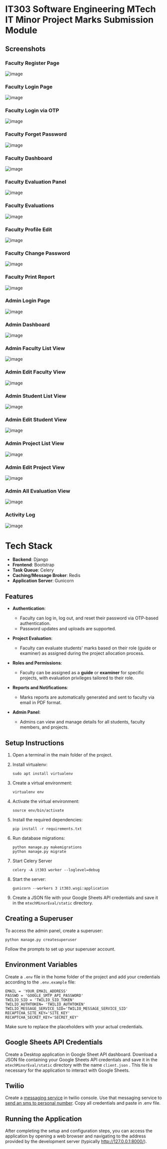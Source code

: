 # IT303 Software Engineering MTech IT Minor Project Marks Submission Module
## Screenshots

### Faculty Register Page
![image](https://github.com/user-attachments/assets/4fd1d92f-b0a3-44ff-9f0f-bb2022d75259)

### Faculty Login Page
![image](https://github.com/user-attachments/assets/2460c7a4-21a5-480b-90fa-c55c4cdb7832)

### Faculty Login via OTP
![image](https://github.com/user-attachments/assets/d790fe58-0a73-450c-93af-14dc01815abe)

### Faculty Forget Password
![image](https://github.com/user-attachments/assets/733f642d-8d87-4c94-94cf-1db43b8e1f56)

### Faculty Dashboard 
![image](https://github.com/user-attachments/assets/c13c059f-d8d6-463b-a5d5-ef4ff2bdbe15)

### Faculty Evaluation Panel
![image](https://github.com/user-attachments/assets/bc2d622f-c8a7-4512-9a32-493b2f4bcbe6)

### Faculty Evaluations
![image](https://github.com/user-attachments/assets/1d61dd87-6cde-42b3-95e7-e4321a18f14a)

### Faculty Profile Edit
![image](https://github.com/user-attachments/assets/5570c045-05df-4795-b26f-387a5322dc9b)


### Faculty Change Password
![image](https://github.com/user-attachments/assets/235362b7-a4b3-4f67-bbce-24144c62aff9)

### Faculty Print Report
![image](https://github.com/user-attachments/assets/8f12802b-be1a-4ad2-88a2-7e0a68f61815)

### Admin Login Page
![image](https://github.com/user-attachments/assets/2002a141-a11f-4a6c-be27-7cfa27c6152c)

### Admin Dashboard
![image](https://github.com/user-attachments/assets/5d286e76-8c1f-48a1-9cec-4900bf61124f)

### Admin Faculty List View
![image](https://github.com/user-attachments/assets/6a566c0c-b6a8-4c89-9a2b-584119a4292a)

### Admin Edit Faculty  View
![image](https://github.com/user-attachments/assets/9e5c05f9-510f-436e-bdac-43cbec356e38)

### Admin Student List View
![image](https://github.com/user-attachments/assets/0a9ee7a0-094c-43b0-8b91-dd52f744737f)

### Admin Edit Student View
![image](https://github.com/user-attachments/assets/415e110e-d541-4f72-ae52-abbc634062ac)

### Admin Project List View
![image](https://github.com/user-attachments/assets/1e840fe6-f939-4418-ba36-f94a96d25dc6)

### Admin Edit Project View
![image](https://github.com/user-attachments/assets/123c564b-7e01-4cdb-a5df-4f273bc9ada9)

### Admin All Evaluation View
![image](https://github.com/user-attachments/assets/ba89ad99-7085-4e1f-8621-729c3bd4ee22)

### Activity Log
![image](https://github.com/user-attachments/assets/8acc423a-9cd3-47eb-940b-9425fa10e552)

# Tech Stack

- **Backend**: Django  
- **Frontend**: Bootstrap  
- **Task Queue**: Celery  
- **Caching/Message Broker**: Redis  
- **Application Server**: Gunicorn 

## Features

- **Authentication**:  
  - Faculty can log in, log out, and reset their password via OTP-based authentication.  
  - Password updates and uploads are supported.

- **Project Evaluation**:  
  - Faculty can evaluate students' marks based on their role (guide or examiner) as assigned during the project allocation process.  

- **Roles and Permissions**:  
  - Faculty can be assigned as a **guide** or **examiner** for specific projects, with evaluation privileges tailored to their role.  

- **Reports and Notifications**:  
  - Marks reports are automatically generated and sent to faculty via email in PDF format.  

- **Admin Panel**:  
  - Admins can view and manage details for all students, faculty members, and projects.  


## Setup Instructions

1. Open a terminal in the main folder of the project.

2. Install virtualenv:

   ```
   sudo apt install virtualenv
   ```

3. Create a virtual environment:

   ```
   virtualenv env
   ```

4. Activate the virtual environment:

   ```
   source env/bin/activate
   ```

5. Install the required dependencies:

   ```
   pip install -r requirements.txt
   ```

6. Run database migrations:

   ```
   python manage.py makemigrations
   python manage.py migrate
   ```

7. Start Celery Server
   ```
   celery -A it303 worker --loglevel=debug
   ```
8. Start the server:

   ```
   gunicorn --workers 3 it303.wsgi:application
   ```

8. Create a JSON file with your Google Sheets API credentials and save it in the `mtechMinorEval/static` directory.

## Creating a Superuser

To access the admin panel, create a superuser:

```
python manage.py createsuperuser
```

Follow the prompts to set up your superuser account.

## Environment Variables

Create a `.env` file in the home folder of the project and add your credentials according to the `.env.example` file:

```
EMAIL = 'YOUR_EMAIL_ADDRESS'
PASSWD = 'GOOGLE_SMTP_API_PASSWORD'
TWILIO_SID = 'TWILIO_SID_TOKEN'
TWILIO_AUTHTOKEN= 'TWILIO_AUTHTOKEN'
TWILIO_MESSAGE_SERVICE_SID='TWILIO_MESSAGE_SERVICE_SID'
RECAPTCHA_SITE_KEY='SITE_KEY'
RECAPTCHA_SECRET_KEY='SECRET_KEY'
```

Make sure to replace the placeholders with your actual credentials.

## Google Sheets API Credentials

Create a Desktop application in Google Sheet API dashboard. Download a JSON file containing your Google Sheets API credentials and save it in the `mtechMinorEval/static` directory with the name `client.json` . This file is necessary for the application to interact with Google Sheets.

## Twilio

Create a [messaging service](https://console.twilio.com/us1/develop/sms/services) in twilio console. Use that messaging service to [send an sms to personal number](https://console.twilio.com/us1/develop/sms/try-it-out/send-an-sms). Copy all credentials and paste in .env file.

## Running the Application

After completing the setup and configuration steps, you can access the application by opening a web browser and navigating to the address provided by the development server (typically http://127.0.0.1:8000/).
